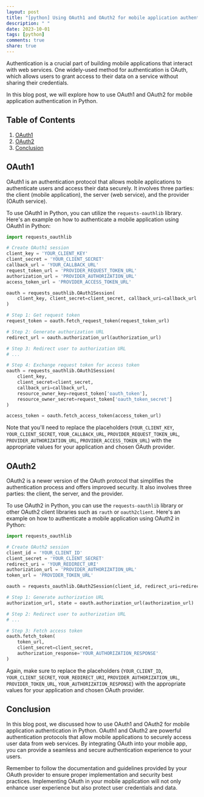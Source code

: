 ```yaml
---
layout: post
title: "[python] Using OAuth1 and OAuth2 for mobile application authentication in Python"
description: " "
date: 2023-10-01
tags: [python]
comments: true
share: true
---
```


Authentication is a crucial part of building mobile applications that interact with web services. One widely-used method for authentication is OAuth, which allows users to grant access to their data on a service without sharing their credentials.

In this blog post, we will explore how to use OAuth1 and OAuth2 for mobile application authentication in Python.

## Table of Contents
1. [OAuth1](#oauth1)
2. [OAuth2](#oauth2)
3. [Conclusion](#conclusion)

## OAuth1<a name="oauth1"></a>

OAuth1 is an authentication protocol that allows mobile applications to authenticate users and access their data securely. It involves three parties: the client (mobile application), the server (web service), and the provider (OAuth service).

To use OAuth1 in Python, you can utilize the `requests-oauthlib` library. Here's an example on how to authenticate a mobile application using OAuth1 in Python:

```python
import requests_oauthlib

# Create OAuth1 session
client_key = 'YOUR_CLIENT_KEY'
client_secret = 'YOUR_CLIENT_SECRET'
callback_url = 'YOUR_CALLBACK_URL'
request_token_url = 'PROVIDER_REQUEST_TOKEN_URL'
authorization_url = 'PROVIDER_AUTHORIZATION_URL'
access_token_url = 'PROVIDER_ACCESS_TOKEN_URL'

oauth = requests_oauthlib.OAuth1Session(
    client_key, client_secret=client_secret, callback_uri=callback_url
)

# Step 1: Get request token
request_token = oauth.fetch_request_token(request_token_url)

# Step 2: Generate authorization URL
redirect_url = oauth.authorization_url(authorization_url)

# Step 3: Redirect user to authorization URL
# ...

# Step 4: Exchange request token for access token
oauth = requests_oauthlib.OAuth1Session(
    client_key,
    client_secret=client_secret,
    callback_uri=callback_url,
    resource_owner_key=request_token['oauth_token'],
    resource_owner_secret=request_token['oauth_token_secret']
)

access_token = oauth.fetch_access_token(access_token_url)
```

Note that you'll need to replace the placeholders (`YOUR_CLIENT_KEY`, `YOUR_CLIENT_SECRET`, `YOUR_CALLBACK_URL`, `PROVIDER_REQUEST_TOKEN_URL`, `PROVIDER_AUTHORIZATION_URL`, `PROVIDER_ACCESS_TOKEN_URL`) with the appropriate values for your application and chosen OAuth provider.

## OAuth2<a name="oauth2"></a>

OAuth2 is a newer version of the OAuth protocol that simplifies the authentication process and offers improved security. It also involves three parties: the client, the server, and the provider.

To use OAuth2 in Python, you can use the `requests-oauthlib` library or other OAuth2 client libraries such as `rauth` or `oauth2client`. Here's an example on how to authenticate a mobile application using OAuth2 in Python:

```python
import requests_oauthlib

# Create OAuth2 session
client_id = 'YOUR_CLIENT_ID'
client_secret = 'YOUR_CLIENT_SECRET'
redirect_uri = 'YOUR_REDIRECT_URI'
authorization_url = 'PROVIDER_AUTHORIZATION_URL'
token_url = 'PROVIDER_TOKEN_URL'

oauth = requests_oauthlib.OAuth2Session(client_id, redirect_uri=redirect_uri)

# Step 1: Generate authorization URL
authorization_url, state = oauth.authorization_url(authorization_url)

# Step 2: Redirect user to authorization URL
# ...

# Step 3: Fetch access token
oauth.fetch_token(
    token_url,
    client_secret=client_secret,
    authorization_response='YOUR_AUTHORIZATION_RESPONSE'
)
```

Again, make sure to replace the placeholders (`YOUR_CLIENT_ID`, `YOUR_CLIENT_SECRET`, `YOUR_REDIRECT_URI`, `PROVIDER_AUTHORIZATION_URL`, `PROVIDER_TOKEN_URL`, `YOUR_AUTHORIZATION_RESPONSE`) with the appropriate values for your application and chosen OAuth provider.

## Conclusion<a name="conclusion"></a>

In this blog post, we discussed how to use OAuth1 and OAuth2 for mobile application authentication in Python. OAuth1 and OAuth2 are powerful authentication protocols that allow mobile applications to securely access user data from web services. By integrating OAuth into your mobile app, you can provide a seamless and secure authentication experience to your users.

Remember to follow the documentation and guidelines provided by your OAuth provider to ensure proper implementation and security best practices. Implementing OAuth in your mobile application will not only enhance user experience but also protect user credentials and data.